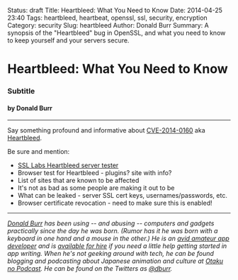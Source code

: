 Status: draft
Title: Heartbleed: What You Need to Know
Date: 2014-04-25 23:40
Tags: heartbleed, heartbeat, openssl, ssl, security, encryption
Category: security
Slug: heartbleed
Author: Donald Burr
Summary: A synopsis of the "Heartbleed" bug in OpenSSL, and what you need to know to keep yourself and your servers secure.

# Heartbleed: What You Need to Know
### Subtitle
#### by Donald Burr

---

Say something profound and informative about [CVE-2014-0160][CVE] aka [Heartbleed][HEARTBLEED].

Be sure and mention:

* [SSL Labs Heartbleed server tester][SSLLABS]
* Browser test for Heartbleed - plugins? site with info?
* List of sites that are known to be affected
* It's not as bad as some people are making it out to be
* What can be leaked - server SSL cert keys, usernames/passwords, etc.
* Browser certificate revocation - need to make sure this is enabled!

---

*[Donald Burr][DBURRBLOG] has been using -- and abusing -- computers and gadgets practically since the day he was born.  (Rumor has it he was born with a keyboard in one hand and a mouse in the other.)  He is an [avid amateur app developer][DBURRAPPS] and is [available for hire][CONTACT] if you need a little help getting started in app writing.  When he's not geeking around with tech, he can be found blogging and podcasting about Japanese animation and culture at [Otaku no Podcast][OTAKU].  He can be found on the Twitters as [@dburr][DBURRTWITTER].*

[CVE]: https://cve.mitre.org/cgi-bin/cvename.cgi?name=CVE-2014-0160 "CVE-2014-0160"
[HEARTBLEED]: http://heartbleed.com "Heartbleed information site"
[SSLLABS]: https://www.ssllabs.com/ssltest/ "SSL Labs Server Tester"
[DBURRBLOG]: http://DonaldBurr.com/ "Donald Burr's Blog"
[DBURRAPPS]: http://DonaldBurr.com/apps/ "Donald Burr's Apps"
[CONTACT]: http://donaldburr.com/contact-me/ "Contact Me"
[OTAKU]: http://otakunopodcast.com/ "Otaku no Podcast"
[DBURRTWITTER]: http://twitter.com/dburr/ "Donald Burr on Twitter"

